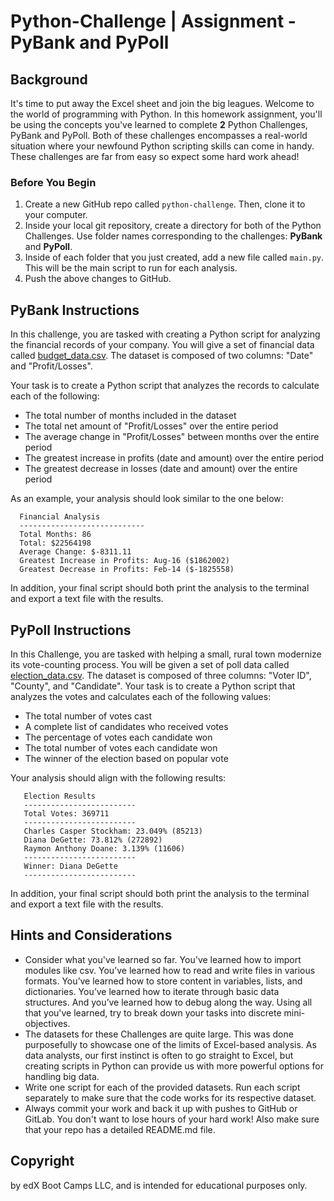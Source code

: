 # Python-Challenge | Assignment - PyBank and PyPoll

## Background

It's time to put away the Excel sheet and join the big leagues. Welcome to the world of programming with Python. In this homework assignment, you'll be using the concepts you've learned to complete **2** Python Challenges, PyBank and PyPoll.
Both of these challenges encompasses a real-world situation where your newfound Python scripting skills can come in handy. These challenges are far from easy so expect some hard work ahead!

### Before You Begin

1. Create a new GitHub repo called `python-challenge`. Then, clone it to your computer.
2. Inside your local git repository, create a directory for both of the  Python Challenges. Use folder names corresponding to the challenges: **PyBank** and  **PyPoll**.
3. Inside of each folder that you just created, add a new file called `main.py`. This will be the main script to run for each analysis.
4. Push the above changes to GitHub.

## PyBank Instructions

In this challenge, you are tasked with creating a Python script for analyzing the financial records of your company. You will give a set of financial data called [budget_data.csv](PyBank/Resources/budget_data.csv). The dataset is composed of two columns: "Date" and "Profit/Losses".

Your task is to create a Python script that analyzes the records to calculate each of the following:
  * The total number of months included in the dataset
  * The total net amount of "Profit/Losses" over the entire period
  * The average change in "Profit/Losses" between months over the entire period
  * The greatest increase in profits (date and amount) over the entire period
  * The greatest decrease in losses (date and amount) over the entire period

As an example, your analysis should look similar to the one below:
```text
  Financial Analysis
  ----------------------------
  Total Months: 86
  Total: $22564198
  Average Change: $-8311.11
  Greatest Increase in Profits: Aug-16 ($1862002)
  Greatest Decrease in Profits: Feb-14 ($-1825558)
```
In addition, your final script should both print the analysis to the terminal and export a text file with the results.

## PyPoll Instructions

In this Challenge, you are tasked with helping a small, rural town modernize its vote-counting process.
You will be given a set of poll data called [election_data.csv](PyPoll/Resources/election_data.csv). The dataset is composed of three columns: "Voter ID", "County", and "Candidate". Your task is to create a Python script that analyzes the votes and calculates each of the following values:
  * The total number of votes cast
  * A complete list of candidates who received votes
  * The percentage of votes each candidate won
  * The total number of votes each candidate won
  * The winner of the election based on popular vote

Your analysis should align with the following results:
```text
   Election Results
   -------------------------
   Total Votes: 369711
   -------------------------
   Charles Casper Stockham: 23.049% (85213)
   Diana DeGette: 73.812% (272892)
   Raymon Anthony Doane: 3.139% (11606)
   -------------------------
   Winner: Diana DeGette
   -------------------------
```
In addition, your final script should both print the analysis to the terminal and export a text file with the results.

## Hints and Considerations
  * Consider what you've learned so far. You've learned how to import modules like csv. You’ve learned how to read and write files in various formats. You’ve learned how to store content in variables, lists, and   dictionaries. You’ve learned how to iterate through basic data structures. And you’ve learned how to debug along the way. Using all that you've learned, try to break down your tasks into discrete mini-objectives.
  * The datasets for these Challenges are quite large. This was done purposefully to showcase one of the limits of Excel-based analysis. As data analysts, our first instinct is often to go straight to Excel, but creating scripts in Python can provide us with more powerful options for handling big data.
  * Write one script for each of the provided datasets. Run each script separately to make sure that the code works for its respective dataset.
  * Always commit your work and back it up with pushes to GitHub or GitLab. You don't want to lose hours of your hard work! Also make sure that your repo has a detailed README.md file.

## Copyright

by edX Boot Camps LLC, and is intended for educational purposes only.
